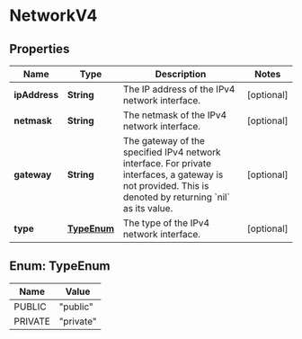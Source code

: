 

# NetworkV4


## Properties

| Name | Type | Description | Notes |
|------------ | ------------- | ------------- | -------------|
|**ipAddress** | **String** | The IP address of the IPv4 network interface. |  [optional] |
|**netmask** | **String** | The netmask of the IPv4 network interface. |  [optional] |
|**gateway** | **String** | The gateway of the specified IPv4 network interface.  For private interfaces, a gateway is not provided. This is denoted by returning &#x60;nil&#x60; as its value.  |  [optional] |
|**type** | [**TypeEnum**](#TypeEnum) | The type of the IPv4 network interface. |  [optional] |



## Enum: TypeEnum

| Name | Value |
|---- | -----|
| PUBLIC | &quot;public&quot; |
| PRIVATE | &quot;private&quot; |



